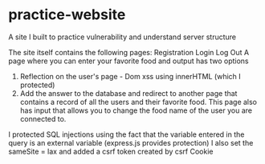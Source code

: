 # practice-website
A site I built to practice vulnerability and understand server structure

The site itself contains the following pages:
Registration
Login
Log Out
A page where you can enter your favorite food and output has two options
1. Reflection on the user's page - Dom xss using innerHTML (which I protected)
2. Add the answer to the database and redirect to another page that contains a record of all the users and their favorite food.
This page also has input that allows you to change the food name of the user you are connected to.



I protected SQL injections using the fact that the variable entered in the query is an external variable (express.js provides protection)
I also set the sameSite = lax and added a csrf token created by csrf Cookie





